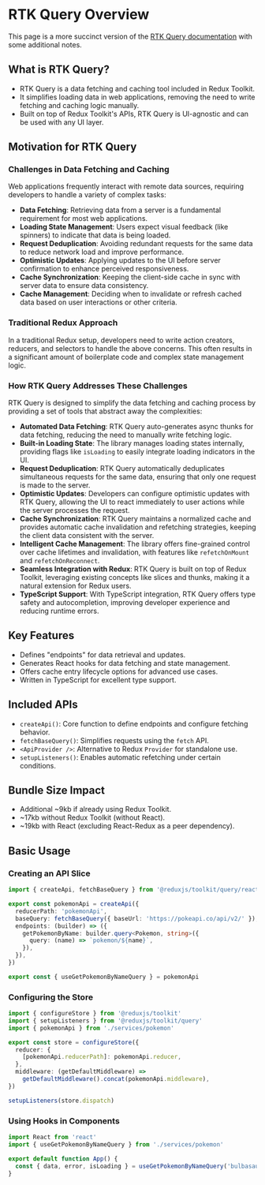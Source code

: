 # RTK Query Overview

This page is a more succinct version of the [RTK Query documentation](https://redux-toolkit.js.org/rtk-query/overview) with some additional notes.

## What is RTK Query?

- RTK Query is a data fetching and caching tool included in Redux Toolkit.
- It simplifies loading data in web applications, removing the need to write fetching and caching logic manually.
- Built on top of Redux Toolkit's APIs, RTK Query is UI-agnostic and can be used with any UI layer.

## Motivation for RTK Query

### Challenges in Data Fetching and Caching

Web applications frequently interact with remote data sources, requiring developers to handle a variety of complex tasks:

- **Data Fetching**: Retrieving data from a server is a fundamental requirement for most web applications.
- **Loading State Management**: Users expect visual feedback (like spinners) to indicate that data is being loaded.
- **Request Deduplication**: Avoiding redundant requests for the same data to reduce network load and improve performance.
- **Optimistic Updates**: Applying updates to the UI before server confirmation to enhance perceived responsiveness.
- **Cache Synchronization**: Keeping the client-side cache in sync with server data to ensure data consistency.
- **Cache Management**: Deciding when to invalidate or refresh cached data based on user interactions or other criteria.

### Traditional Redux Approach

In a traditional Redux setup, developers need to write action creators, reducers, and selectors to handle the above concerns. This often results in a significant amount of boilerplate code and complex state management logic.

### How RTK Query Addresses These Challenges

RTK Query is designed to simplify the data fetching and caching process by providing a set of tools that abstract away the complexities:

- **Automated Data Fetching**: RTK Query auto-generates async thunks for data fetching, reducing the need to manually write fetching logic.
- **Built-in Loading State**: The library manages loading states internally, providing flags like `isLoading` to easily integrate loading indicators in the UI.
- **Request Deduplication**: RTK Query automatically deduplicates simultaneous requests for the same data, ensuring that only one request is made to the server.
- **Optimistic Updates**: Developers can configure optimistic updates with RTK Query, allowing the UI to react immediately to user actions while the server processes the request.
- **Cache Synchronization**: RTK Query maintains a normalized cache and provides automatic cache invalidation and refetching strategies, keeping the client data consistent with the server.
- **Intelligent Cache Management**: The library offers fine-grained control over cache lifetimes and invalidation, with features like `refetchOnMount` and `refetchOnReconnect`.
- **Seamless Integration with Redux**: RTK Query is built on top of Redux Toolkit, leveraging existing concepts like slices and thunks, making it a natural extension for Redux users.
- **TypeScript Support**: With TypeScript integration, RTK Query offers type safety and autocompletion, improving developer experience and reducing runtime errors.

## Key Features

- Defines "endpoints" for data retrieval and updates.
- Generates React hooks for data fetching and state management.
- Offers cache entry lifecycle options for advanced use cases.
- Written in TypeScript for excellent type support.

## Included APIs

- `createApi()`: Core function to define endpoints and configure fetching behavior.
- `fetchBaseQuery()`: Simplifies requests using the `fetch` API.
- `<ApiProvider />`: Alternative to Redux `Provider` for standalone use.
- `setupListeners()`: Enables automatic refetching under certain conditions.

## Bundle Size Impact

- Additional ~9kb if already using Redux Toolkit.
- ~17kb without Redux Toolkit (without React).
- ~19kb with React (excluding React-Redux as a peer dependency).

## Basic Usage

### Creating an API Slice

```ts
import { createApi, fetchBaseQuery } from '@reduxjs/toolkit/query/react'

export const pokemonApi = createApi({
  reducerPath: 'pokemonApi',
  baseQuery: fetchBaseQuery({ baseUrl: 'https://pokeapi.co/api/v2/' }),
  endpoints: (builder) => ({
    getPokemonByName: builder.query<Pokemon, string>({
      query: (name) => `pokemon/${name}`,
    }),
  }),
})

export const { useGetPokemonByNameQuery } = pokemonApi
```

### Configuring the Store

```ts
import { configureStore } from '@reduxjs/toolkit'
import { setupListeners } from '@reduxjs/toolkit/query'
import { pokemonApi } from './services/pokemon'

export const store = configureStore({
  reducer: {
    [pokemonApi.reducerPath]: pokemonApi.reducer,
  },
  middleware: (getDefaultMiddleware) =>
    getDefaultMiddleware().concat(pokemonApi.middleware),
})

setupListeners(store.dispatch)
```

### Using Hooks in Components

```ts
import React from 'react'
import { useGetPokemonByNameQuery } from './services/pokemon'

export default function App() {
  const { data, error, isLoading } = useGetPokemonByNameQuery('bulbasaur')
}
```

